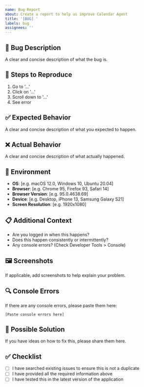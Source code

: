 ```yaml
---
name: Bug Report
about: Create a report to help us improve Calendar Agent
title: '[BUG] '
labels: bug
assignees: ''
---
```


## 🐛 Bug Description
A clear and concise description of what the bug is.

## 🔄 Steps to Reproduce
1. Go to '...'
2. Click on '...'
3. Scroll down to '...'
4. See error

## ✅ Expected Behavior
A clear and concise description of what you expected to happen.

## ❌ Actual Behavior
A clear and concise description of what actually happened.

## 📱 Environment
- **OS**: [e.g. macOS 12.0, Windows 10, Ubuntu 20.04]
- **Browser**: [e.g. Chrome 95, Firefox 93, Safari 14]
- **Browser Version**: [e.g. 95.0.4638.69]
- **Device**: [e.g. Desktop, iPhone 13, Samsung Galaxy S21]
- **Screen Resolution**: [e.g. 1920x1080]

## 📋 Additional Context
- Are you logged in when this happens?
- Does this happen consistently or intermittently?
- Any console errors? (Check Developer Tools > Console)

## 🖼️ Screenshots
If applicable, add screenshots to help explain your problem.

## 🔍 Console Errors
If there are any console errors, please paste them here:
```
[Paste console errors here]
```

## 🔧 Possible Solution
If you have ideas on how to fix this, please share them here.

## ✅ Checklist
- [ ] I have searched existing issues to ensure this is not a duplicate
- [ ] I have provided all the required information above
- [ ] I have tested this in the latest version of the application